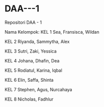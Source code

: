 # DAA---1
Repositori DAA - 1

Nama Kelompok:
KEL 1
Sea,
Fransisca,
Wildan

KEL 2
Riyanda,
Sammytha,
Alex

KEL 3
Sutri,
Zaki,
Yessica

KEL 4
Johana,
Dhafin,
Dea

KEL 5
Rodiatul,
Karina,
Iqbal

KEL 6
Elin,
Saffa,
Shinta

KEL 7
Stephen,
Agus,
Nurcahaya

KEL 8
Nicholas,
Fadhlur
